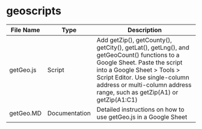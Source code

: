 geoscripts
==========

File  Name | Type | Description 
----------- | ----------- | ----------- 
getGeo.js |Script | Add getZip(), getCounty(), getCity(), getLat(), getLng(), and getGeoCount() functions to a Google Sheet. Paste the script into a Google Sheet > Tools > Script Editor. Use single-column address or multi-column address range, such as getZip(A1) or getZip(A1:C1) 
getGeo.MD | Documentation | Detailed instructions on how to use getGeo.js in a Google Sheet 
